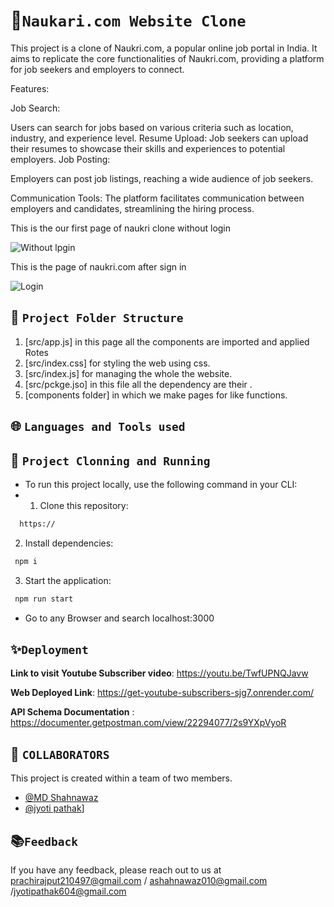 # 💫`Naukari.com Website Clone`
This project is a clone of Naukri.com, a popular online job portal in India. It aims to replicate the core functionalities of Naukri.com, providing a platform for job seekers and employers to connect.

Features:

Job Search: 

Users can search for jobs based on various criteria such as location, industry, and experience level.
Resume 
Upload:
Job seekers can upload their resumes to showcase their skills and experiences to potential employers.
Job
Posting:

Employers can post job listings, reaching a wide audience of job seekers.

Communication Tools:
The platform facilitates communication between employers and candidates, streamlining the hiring process.


This is the our first page of naukri clone without login


![Without lpgin](https://github.com/Shahnawaz1967/naukari-web/assets/127391541/a4337ff6-f1f4-4154-8d28-5127a92779d4)

This is the page of naukri.com after sign in



![Login](https://github.com/Shahnawaz1967/naukari-web/assets/127391541/79014f1b-4ee7-486c-a127-85cef81c2e6d)

##  🌿 `Project Folder Structure`
1. [src/app.js]  in this page all the components are imported and applied Rotes
2. [src/index.css]  for styling the web using css.
3. [src/index.js]  for managing the whole the website.
4. [src/pckge.jso]  in this file all the dependency are their .
5. [components folder]  in which we make pages for like functions.

## 🌐 `Languages and Tools used`


## 🔧 `Project Clonning and Running`
- To run this project locally, use the following command in your CLI:
- 1. Clone this repository:

```bash
  https://
```

2. Install dependencies:

```bash
 npm i
```

3. Start the application:

```bash
 npm run start
```
- Go to any Browser and search localhost:3000

## ✨`Deployment`

**Link to visit Youtube Subscriber video**: https://youtu.be/TwfUPNQJavw

**Web Deployed Link**: https://get-youtube-subscribers-sjg7.onrender.com/

**API Schema Documentation** : https://documenter.getpostman.com/view/22294077/2s9YXpVyoR

## 🎋 `COLLABORATORS`
This project is created within a team of two members.
- [@MD Shahnawaz](https://github.com/Shahnawaz1967)
- [@jyoti pathak](https://github.com/Irshad7788github)]

##  📚`Feedback`

If you have any feedback, please reach out to us at prachirajput210497@gmail.com /
ashahnawaz010@gmail.com /jyotipathak604@gmail.com

